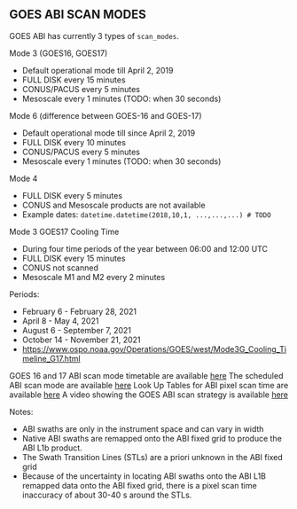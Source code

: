 ## GOES ABI SCAN MODES

GOES ABI has currently 3 types of `scan_modes`.

Mode 3 (GOES16, GOES17)

- Default operational mode till April 2, 2019
- FULL DISK every 15 minutes
- CONUS/PACUS every 5 minutes
- Mesoscale every 1 minutes  (TODO: when 30 seconds)

Mode 6 (difference between GOES-16  and GOES-17)

- Default operational mode till since April 2, 2019
- FULL DISK every 10 minutes
- CONUS/PACUS every 5 minutes
- Mesoscale every 1 minutes  (TODO: when 30 seconds)

Mode 4

- FULL DISK every 5 minutes
- CONUS and Mesoscale products are not available
- Example dates: `datetime.datetime(2018,10,1, ...,...,...) # TODO`

Mode 3 GOES17 Cooling Time

- During four time periods of the year between 06:00 and 12:00 UTC
- FULL DISK every 15 minutes
- CONUS not scanned
- Mesoscale M1 and M2 every 2 minutes

Periods:

- February 6 - February 28, 2021
- April 8 - May 4, 2021
- August 6 - September 7, 2021
- October 14 - November 21, 2021
- https://www.ospo.noaa.gov/Operations/GOES/west/Mode3G_Cooling_Timeline_G17.html

GOES 16 and 17 ABI scan mode timetable are available [here](https://www.goes-r.gov/users/abiScanModeInfo.html)
The scheduled ABI scan mode are available [here](https://www.ospo.noaa.gov/Operations/GOES/schedules.html)
Look Up Tables for ABI pixel scan time are available [here](https://www.star.nesdis.noaa.gov/GOESCal/goes_tools.php)
A video showing the GOES ABI scan strategy is available [here](shttps://www.youtube.com/watch?v=qCAPwgQR13w&ab_channel=NOAASatellites)

Notes:

- ABI swaths are only in the instrument space and can vary in width
- Native ABI swaths are remapped onto the ABI fixed grid to produce the ABI L1b product.
- The Swath Transition Lines (STLs) are a priori unknown in the ABI fixed grid
- Because of the uncertainty in locating ABI swaths onto the ABI L1B remapped data onto the ABI fixed grid, there is a pixel scan time inaccuracy of about 30-40 s around the STLs.
